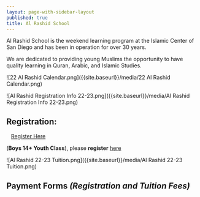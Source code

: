 ```yaml
---
layout: page-with-sidebar-layout
published: true
title: Al Rashid School
---
```

Al Rashid School is the weekend learning program at the Islamic Center of San Diego and has been in operation for over 30 years.

We are dedicated to providing young Muslims the opportunity to have quality learning in Quran, Arabic, and Islamic Studies.

![22 Al Rashid Calendar.png]({{site.baseurl}}/media/22 Al Rashid Calendar.png)

![Al Rashid Registration Info 22-23.png]({{site.baseurl}}/media/Al Rashid Registration Info 22-23.png)

## Registration: 
<div class="row pt-10 pb-2" >
  <div class="col-6 pb-3">
    <a class="btn btn-sm btn-success" href="https://docs.google.com/forms/d/e/1FAIpQLSdywww36QhNAfHkxe8K-z6RCTegDn0dLs3v1diQ4oGtATwAK/formResponse" style="width: 100%;padding:12px;" target="_blank">Register Here</a>
  </div> 
</div>
 
(**Boys 14+ Youth Class**), please **register** [here](https://docs.google.com/forms/d/1-twfnHQFi55cU4XgF2LAnDmHEwBGHD74f-_WkR67NWA)

![Al Rashid 22-23 Tuition.png]({{site.baseurl}}/media/Al Rashid 22-23 Tuition.png)

## Payment Forms *(Registration and Tuition Fees)*

 <div class="row pt-10 pb-2">
 <!-- <div class="col-6 pb-3">
       <a class="btn btn-sm btn-success" href="https://goodbricks.org/cause/icsd.org/al-rashid-school-reg-2021-22" style="width: 100%;padding:12px;" target="_blank">Registration Fees</a>
  </div> -->
  
  <!-- <div class="col-6 pb-3">
         <a class="btn btn-sm btn-success" href="https://goodbricks.org/cause/icsd.org/al-rashid-school-virtual-academy-2021-22" style="width: 100%;padding:12px;" target="_blank">Tuition Fees</a>
  </div> -->
 </div>

